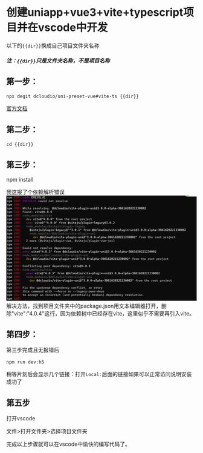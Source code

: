 # 创建uniapp+vue3+vite+typescript项目并在vscode中开发

以下的`{{dir}}`换成自己项目文件夹名称

##### 注：`{{dir}}`只是文件夹名称，不是项目名称

## 第一步：
```
npx degit dcloudio/uni-preset-vue#vite-ts {{dir}}
```

[官方文档](https://uniapp.dcloud.net.cn/quickstart-cli.html#%E5%88%9B%E5%BB%BAuni-app)

## 第二步：
```
cd {{dir}}
```
## 第三步：
npm install

我这报了个依赖解析错误
![error](../%E6%88%AA%E5%9B%BE/%E4%BE%9D%E8%B5%96%E8%A7%A3%E6%9E%90%E9%94%99%E8%AF%AF.png)
解决方法，找到项目文件夹中的package.json用文本编辑器打开，删除"vite":"4.0.4"这行，因为依赖树中已经存在vite，这里似乎不需要再引入vite。

## 第四步：

第三步完成且无报错后
```
npm run dev:h5
```
稍等片刻后会显示几个链接：打开`Local:`后面的链接如果可以正常访问说明安装成功了

## 第五步
打开vscode

文件>打开文件夹>选择项目文件夹

完成以上步骤就可以在vscode中愉快的编写代码了。